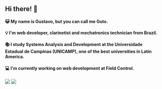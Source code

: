 ## Hi there! 👋
####  😺 My name is Gustavo, but you can call me Guto. 
####  💡 I'm web developer, clarinetist and mechatronics technician from Brazil.
####  📚 I study Systems Analysis and Development at the Universidade Estadual de Campinas (UNICAMP), one of the best universities in Latin America.
####  💻 I'm currently working on web development at Field Control.
<a>
  <img align="center" src="https://github-readme-stats.vercel.app/api?username=GutoRomagnolo&count_private=true&theme=algolia&show_icons=true&include_all_commits=true" />
</a>
<a href="https://github.com/anuraghazra/convoychat">
  <img align="center" src="https://github-readme-stats.vercel.app/api/top-langs/?username=GutoRomagnolo&layout=compact&theme=algolia" />
</a>




<!--
**GutoRomagnolo/GutoRomagnolo** is a ✨ _special_ ✨ repository because its `README.md` (this file) appears on your GitHub profile.

Here are some ideas to get you started:

[![Anurag's GitHub stats](https://github-readme-stats.vercel.app/api?username=GutoRomagnolo)](https://github.com/GutoRomagnolo/github-readme-stats)


- 🔭 I’m currently working on ...
- 🌱 I’m currently learning ...
- 👯 I’m looking to collaborate on ...
- 🤔 I’m looking for help with ...
- 💬 Ask me about ...
- 📫 How to reach me: ...
- 😄 Pronouns: ...
- ⚡ Fun fact: ...
-->
